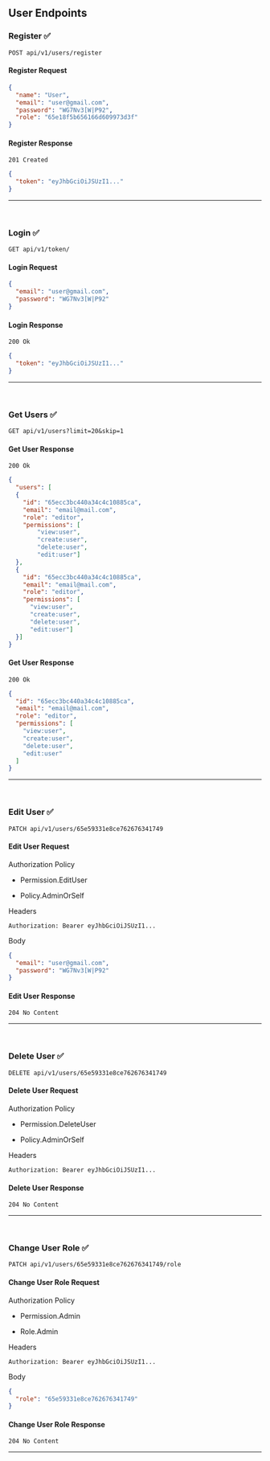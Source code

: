 ## User Endpoints

### Register ✅

```
POST api/v1/users/register
```

#### Register Request

```json
{
  "name": "User",
  "email": "user@gmail.com",
  "password": "WG7Nv3[W|P92",
  "role": "65e18f5b656166d609973d3f"
}
```

#### Register Response

```
201 Created
```

```json
{
  "token": "eyJhbGciOiJSUzI1..."
}
```
<hr>
<br>

### Login ✅

```
GET api/v1/token/
```

#### Login Request

```json
{
  "email": "user@gmail.com",
  "password": "WG7Nv3[W|P92"
}
```

#### Login Response

```
200 Ok
```

```json
{
  "token": "eyJhbGciOiJSUzI1..."
}
```
<hr>
<br>

### Get Users ✅

```
GET api/v1/users?limit=20&skip=1
```

#### Get User Response

```
200 Ok
```

```json
{
  "users": [
  {
    "id": "65ecc3bc440a34c4c10885ca",
    "email": "email@mail.com",
    "role": "editor",
    "permissions": [
        "view:user",
        "create:user",
        "delete:user",
        "edit:user"]
  },
  {
    "id": "65ecc3bc440a34c4c10885ca",
    "email": "email@mail.com",
    "role": "editor",
    "permissions": [
      "view:user",
      "create:user",
      "delete:user",
      "edit:user"]
  }]
}
```

#### Get User Response

```
200 Ok
```

```json
{
  "id": "65ecc3bc440a34c4c10885ca",
  "email": "email@mail.com",
  "role": "editor",
  "permissions": [
    "view:user",
    "create:user",
    "delete:user",
    "edit:user"
  ]
}
```
<hr>
<br>

### Edit User ✅

```
PATCH api/v1/users/65e59331e8ce762676341749
```

#### Edit User Request
Authorization Policy

- Permission.EditUser

- Policy.AdminOrSelf

Headers

```
Authorization: Bearer eyJhbGciOiJSUzI1...
```

Body

```json
{
  "email": "user@gmail.com",
  "password": "WG7Nv3[W|P92"
}
```

#### Edit User Response

```
204 No Content
```
<hr>
<br>
 
### Delete User ✅

```
DELETE api/v1/users/65e59331e8ce762676341749
```

#### Delete User Request
Authorization Policy

- Permission.DeleteUser

- Policy.AdminOrSelf

Headers

```
Authorization: Bearer eyJhbGciOiJSUzI1...
```

#### Delete User Response

```
204 No Content
```
<hr>
<br>

### Change User Role ✅

```
PATCH api/v1/users/65e59331e8ce762676341749/role
```

#### Change User Role Request
Authorization Policy

- Permission.Admin

- Role.Admin

Headers

```
Authorization: Bearer eyJhbGciOiJSUzI1...
```

Body

```json
{
  "role": "65e59331e8ce762676341749"
}
```
#### Change User Role Response

```
204 No Content
```
<hr>
<br>